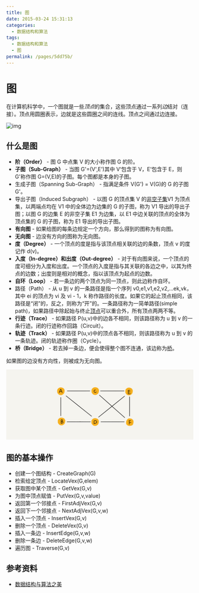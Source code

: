 ```yaml
---
title: 图
date: 2015-03-24 15:31:13
categories:
  - 数据结构和算法
tags:
  - 数据结构和算法
  - 图
permalink: /pages/5dd75b/
---
```


# 图

在计算机科学中，一个图就是一些*顶点*的集合，这些顶点通过一系列*边*结对（连接）。顶点用圆圈表示，边就是这些圆圈之间的连线。顶点之间通过边连接。

![img](https://raw.githubusercontent.com/dunwu/images/dev/cs/data-structure/graph/graph.png)

## 什么是图

- **阶（Order）** - 图 G 中点集 V 的大小称作图 G 的阶。
- **子图（Sub-Graph）** - 当图 G'=(V',E')其中 V‘包含于 V，E’包含于 E，则 G'称作图 G=(V,E)的子图。每个图都是本身的子图。
- 生成子图（Spanning Sub-Graph） - 指满足条件 V(G') = V(G)的 G 的子图 G'。
- 导出子图（Induced Subgraph） - 以图 G 的顶点集 V 的[非空子集](https://baike.baidu.com/item/%E9%9D%9E%E7%A9%BA%E5%AD%90%E9%9B%86/10180460)V1 为顶点集，以两端点均在 V1 中的全体边为边集的 G 的子图，称为 V1 导出的导出子图；以图 G 的边集 E 的非空子集 E1 为边集，以 E1 中边关联的顶点的全体为顶点集的 G 的子图，称为 E1 导出的导出子图。
- **有向图** - 如果给图的每条边规定一个方向，那么得到的图称为有向图。
- **无向图** - 边没有方向的图称为无向图。
- **度（Degree）** - 一个顶点的度是指与该顶点相关联的边的条数，顶点 v 的度记作 d(v)。
- **入度（In-degree）**和**出度（Out-degree）** - 对于有向图来说，一个顶点的度可细分为入度和出度。一个顶点的入度是指与其关联的各边之中，以其为终点的边数；出度则是相对的概念，指以该顶点为起点的边数。
- **自环（Loop）** - 若一条边的两个顶点为同一顶点，则此边称作自环。
- 路径（Path） - 从 u 到 v 的一条路径是指一个序列 v0,e1,v1,e2,v2,...ek,vk，其中 ei 的顶点为 vi 及 vi - 1，k 称作路径的长度。如果它的起止顶点相同，该路径是“闭”的，反之，则称为“开”的。一条路径称为一简单路径(simple path)，如果路径中除起始与终止[顶点](https://baike.baidu.com/item/%E9%A1%B6%E7%82%B9)可以重合外，所有顶点两两不等。
- **行迹（Trace）** - 如果路径 P(u,v)中的边各不相同，则该路径称为 u 到 v 的一条行迹。闭的行迹称作回路（Circuit）。
- **轨迹（Track）** - 如果路径 P(u,v)中的顶点各不相同，则该路径称为 u 到 v 的一条轨迹。闭的轨迹称作圈（Cycle）。
- **桥（Bridge）** - 若去掉一条边，便会使得整个图不连通，该边称为[桥](https://baike.baidu.com/item/%E6%A1%A5)。

如果图的边没有方向性，则被成为无向图。

![img](https://raw.githubusercontent.com/dunwu/images/dev/snap/20220314093554.jpg)

## 图的基本操作

- 创建一个图结构 - CreateGraph(G)
- 检索给定顶点 - LocateVex(G,elem)
- 获取图中某个顶点 - GetVex(G,v)
- 为图中顶点赋值 - PutVex(G,v,value)
- 返回第一个邻接点 - FirstAdjVex(G,v)
- 返回下一个邻接点 - NextAdjVex(G,v,w)
- 插入一个顶点 - InsertVex(G,v)
- 删除一个顶点 - DeleteVex(G,v)
- 插入一条边 - InsertEdge(G,v,w)
- 删除一条边 - DeleteEdge(G,v,w)
- 遍历图 - Traverse(G,v)

## 参考资料

- [数据结构与算法之美](https://time.geekbang.org/column/intro/100017301)
